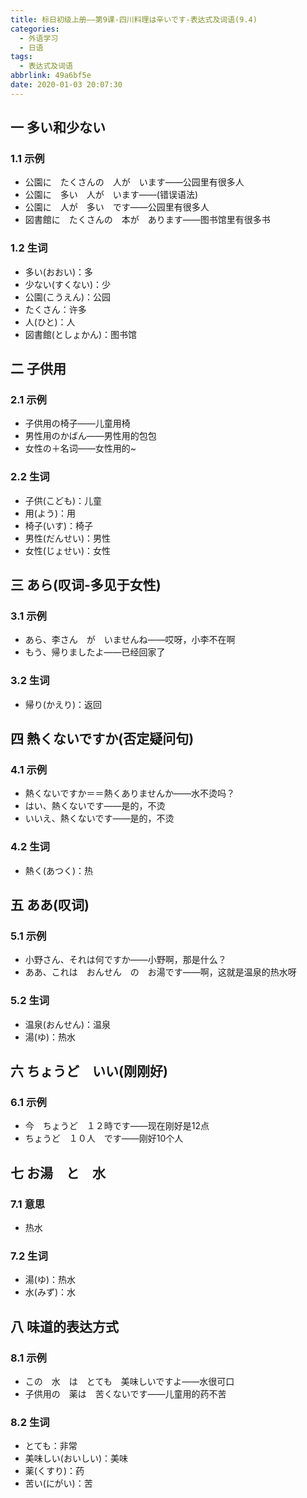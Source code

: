 ```yaml
---
title: 标日初级上册——第9课-四川料理は辛いです-表达式及词语(9.4)
categories:
  - 外语学习
  - 日语
tags:
  - 表达式及词语
abbrlink: 49a6bf5e
date: 2020-01-03 20:07:30
---
```

## 一 多い和少ない

### 1.1 示例

* 公園に　たくさんの　人が　います——公园里有很多人
* 公園に　多い　人が　います——(错误语法)
* 公園に　人が　多い　です——公园里有很多人
* 図書館に　たくさんの　本が　あります——图书馆里有很多书

<!--more-->

### 1.2 生词

* 多い(おおい)：多
* 少ない(すくない)：少
* 公園(こうえん)：公园
* たくさん：许多
* 人(ひと)：人
* 図書館(としょかん)：图书馆

## 二 子供用

### 2.1 示例

* 子供用の椅子——儿童用椅
* 男性用のかばん——男性用的包包
* 女性の＋名词——女性用的~

### 2.2 生词

* 子供(こども)：儿童
* 用(よう)：用
* 椅子(いす)：椅子
* 男性(だんせい)：男性
* 女性(じょせい)：女性

## 三 あら(叹词-多见于女性)

### 3.1 示例

* あら、李さん　が　いませんね——哎呀，小李不在啊
* もう、帰りましたよ——已经回家了

### 3.2 生词

* 帰り(かえり)：返回

## 四 熱くないですか(否定疑问句)

### 4.1 示例

* 熱くないですか＝＝熱くありませんか——水不烫吗？
* はい、熱くないです——是的，不烫
* いいえ、熱くないです——是的，不烫

### 4.2 生词

* 熱く(あつく)：热

## 五 ああ(叹词)

### 5.1 示例

* 小野さん、それは何ですか——小野啊，那是什么？
* ああ、これは　おんせん　の　お湯です——啊，这就是温泉的热水呀

### 5.2 生词

* 温泉(おんせん)：温泉
* 湯(ゆ)：热水

## 六 ちょうど　いい(刚刚好)

### 6.1 示例

* 今　ちょうど　１２時です——现在刚好是12点
* ちょうど　１０人　です——刚好10个人

## 七  お湯　と　水

### 7.1 意思

* 热水

### 7.2 生词

* 湯(ゆ)：热水
* 水(みず)：水

## 八 味道的表达方式

### 8.1 示例

* この　水　は　とても　美味しいですよ——水很可口
* 子供用の　薬は　苦くないです——儿童用的药不苦

### 8.2 生词

* とても：非常
* 美味しい(おいしい)：美味
* 薬(くすり)：药
* 苦い(にがい)：苦